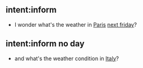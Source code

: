 ## intent:inform
- I wonder what's the weather in [Paris](location:paris) [next friday](date)?

## intent:inform no day
- and what's the weather condition in [Italy](location:italy)?
